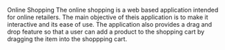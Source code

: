 Online Shopping
   The online shopping is a web based application intended for online
   retailers. The main objective of theis application is to make it interactive
   and its ease of use.
   The application also provides a drag and drop feature so that a user can add a product to the
   shopping cart by dragging the item into the shoppping cart.
